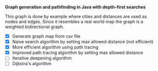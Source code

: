 **Graph generation and pathfinding in Java with depth-first searches**

This graph is done by example where cities and distances are used as nodes and edges. Since it resembles a real world map the graph is a weighted bidirectional graph.

- [x] Generate graph map from csv file  <br>
- [x] Naive search algorithm by setting max allowed distance (not efficient)  <br>
- [x] More efficient algorithm using path tracing  <br>
- [x] Improved path tracing algorithm by setting max allowed distance  <br>
- [ ] Iterative deepening algorithm <br>
- [ ] Dijkstra's algorithm
